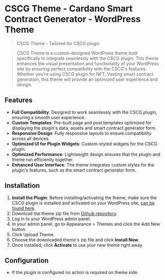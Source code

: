 
# **CSCG Theme** - Cardano Smart Contract Generator - WordPress Theme

> CSCG Theme - Tailored for CSCG plugin

> CSCG Theme is a custom-designed WordPress theme built specifically to integrate seamlessly with the CSCG plugin. This theme enhances the visual presentation and functionality of your WordPress site by ensuring perfect compatibility with the CSCG's features. Whether you're using CSCG plugin for NFT, Vesting smart contract generation, this theme will provide an optimized user experience and design.

## Features

- **Full Compatibility**: Designed to work seamlessly with the CSCG plugin, ensuring a smooth user experience.
- **Custom Templates**: Pre-built page and post templates optimized for displaying the plugin's data, assets and smart contract generator form.
- **Responsive Design**: Fully responsive layouts to ensure compatibility across all devices.
- **Optimized UI for Plugin Widgets**: Custom-styled widgets for the CSCG plugin.
- **Optimized Performance**: Lightweight design ensures that the plugin and theme run efficiently together.
- **Enhanced User Interface**: The theme integrates custom styles for the plugin's features, such as the smart contract generator form.

## Installation

1. **Install the Plugin**: Before installing/activating the theme, make sure the CSCG plugin is installed and activated on your WordPress site, [can be found here](https://github.com/EsubalewAmenu/CSCG-Cardano-Smart-Contract-Generator).
2. Download the theme zip file from [Github repository](https://github.com/khalinoid/cscg-theme).
3. Log in to your WordPress admin panel.
4. In your admin panel, go to Appearance > Themes and click the Add New button.
5. Click Upload Theme.
6. Choose the downloaded theme's zip file and click **Install Now**.
7. Once installed, click **Activate**   to use your new theme right away.


## Configuration

- If the plugin is configured no action is required on theme side.